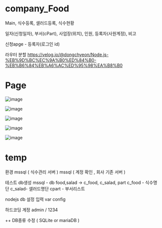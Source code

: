 # company_Food


 Main, 식수등록, 샐러드등록, 식수현황

 일자(신청일자), 부서(cPart), 사업장(위치), 인원, 등록자(사원계정), 비고

 신청apge - 등록자(로그인 id)

라우터 분할
https://velog.io/@dongchyeon/Node.js-%EB%9D%BC%EC%9A%B0%ED%84%B0-%EB%B6%84%EB%A6%AC%ED%95%98%EA%B8%B0

   
# Page
![image](https://user-images.githubusercontent.com/70190887/172511171-e8f0057d-11f2-419b-8195-00bc48f5bc06.png)

![image](https://user-images.githubusercontent.com/70190887/172511219-36cd4178-c761-4130-8758-7f68d8019c3d.png)

![image](https://user-images.githubusercontent.com/70190887/172511226-a928a0a4-f904-46f2-ad9b-07825c527e1e.png)

![image](https://user-images.githubusercontent.com/70190887/172511246-341609bc-c1f5-4d79-90fd-ec6bfccd8188.png)

![image](https://user-images.githubusercontent.com/70190887/172511257-9860ce50-e774-43e3-9432-e70b47e3e26f.png)

   

# temp
환경
mssql ( 식수관리 서버 )
mssql ( 계정 확인 , 회사 기존 서버 )


테스트
db생성
mssql - db food,salad -> c_food, c_salad, part
c_food - 식수명단
c_salad- 샐러드명단
cpart - 부서리스트


nodejs db 설정 입력
var config

하드코딩 계정
admin / 1234





++ 
DB종류 수정 ( SQLite or mariaDB )

